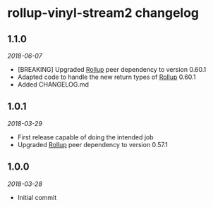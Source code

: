 # rollup-vinyl-stream2 changelog

## 1.1.0
*2018-06-07*

* [BREAKING] Upgraded [Rollup] peer dependency to version 0.60.1
* Adapted code to handle the new return types of [Rollup] 0.60.1
* Added CHANGELOG.md

## 1.0.1
*2018-03-29*

* First release capable of doing the intended job
* Upgraded [Rollup] peer dependency to version 0.57.1

## 1.0.0
*2018-03-28*

* Initial commit

[Rollup]: https://www.npmjs.com/package/rollup
